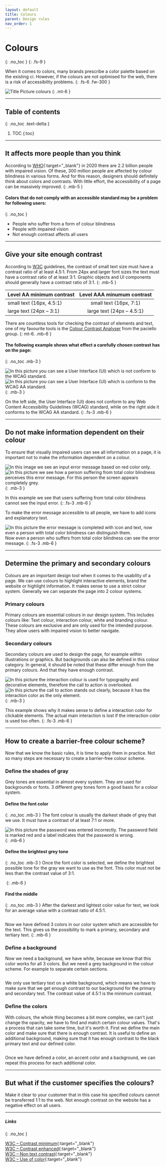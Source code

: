 ```yaml
---
layout: default
title: Colours
parent: Design rules
nav_order: 1
---
```


# Colours
{: .no_toc }
{: .fs-9 }

When it comes to colors, many brands prescribe a color palette based on the existing ci. However, if the colours are not optimised for the web, there is a risk of accessibility problems.
{: .fs-6 .fw-300 }

<img src="{{ '/assets/images/hero/colours.png' | prepend: site.baseurl }}" alt="Title Picture colours" title="Title Picture colours"/>
{: .mt-6 }


---

## Table of contents
{: .no_toc .text-delta }

1. TOC
{:toc}

---

## It affects more people than you think

According to [WHO](https://www.who.int/news-room/fact-sheets/detail/blindness-and-visual-impairment/ "WHO Blindness and vision impairment report"){:target="_blank"} in 2020 there are 2.2 billion people with impaired vision. Of these, 300 million people are affected by colour blindness in various forms. And for this reason, designers should definitely think about colors and contrasts. With little effort, the accessibility of a page can be massively improved.
{: .mb-5 }

#### Colors that do not comply with an accessible standard may be a problem for following users:
{: .no_toc }

- People who suffer from a form of colour blindness
- People with impaired vision
- Not enough contrast affects all users

---

## Give your site enough contrast

According to [W3C](https://www.w3.org/TR/UNDERSTANDING-WCAG20/visual-audio-contrast-contrast.html/ "W3C guidelines")  guidelines, the contrast of small text size must have a contrast ratio of at least 4.5:1. From 24px and larger font sizes the text must have a contrast ratio of at least 3:1. Graphic objects and UI components should generally have a contrast ratio of 3:1.
{: .mb-5 }

| Level AA minimum contrast   | Level AAA minumum contrast      |
| --------------------------- |:------------------------------: | 
| small text (16px, 4.5:1)    |  small text (16px, 7:1)         |
| large text (24px – 3:1)     | large text (24px – 4.5:1)       |

There are countless tools for checking the contrast of elements and text, one of my favourite tools is the [Colour Contrast Analyser](https://developer.paciellogroup.com/resources/contrastanalyser/ "Colour Contrast Analyser Tool") from the paciello group.
{: mt-6. .mb-6 }

#### The following example shows what effect a carefully chosen contrast has on the page:
{: .no_toc .mb-3 }

<div id="container1">
 <!-- The before image is first -->
 <img src="{{ '/assets/images/color/contrast-none.png' | prepend: site.baseurl }}" alt="In this picture you can see a User Interface (UI) which is not conform to the WCAG standard."/>
 <!-- The after image is last -->
 <img src="{{ '/assets/images/color/contrast-aa.png' | prepend: site.baseurl }}" alt="In this picture you can see a User Interface (UI) which is conform to the WCAG AA standard."/>
</div>
{: .mb-3 }

On the left side, the User Interface (UI) does not conform to any Web Content Accessibility Guidelines (WCAG) standard, while on the right side it conforms to the WCAG AA standard.
{: .fs-3 .mb-6 }

---

## Do not make information dependent on their colour
To ensure that visually impaired users can see all information on a page, it is important not to make the information dependent on a colour.

<div id="container2">
 <!-- The before image is first -->
 <img src="{{ '/assets/images/color/colour_depend.png' | prepend: site.baseurl }}" alt="In this image we see an input error message based on red color only."/>
 <!-- The after image is last -->
 <img src="{{ '/assets/images/color/colour_depend_monochromacy.png' | prepend: site.baseurl }}" alt="In this picture we see how a person suffering from total color blindness perceives this error message. For this person the screen appears completely grey."/>
</div>
{: .mb-3 }

In this example we see that users suffering from total color blindness cannot see the input error.
{: .fs-3 .mb-6 }

To make the error message accessible to all people, we have to add icons and explanatory text.

<img src="{{ '/assets/images/color/colour_no_depend.png' | prepend: site.baseurl }}" alt="In this picture the error message is completed with icon and text, now even a person with total color blindness can distinguish them."/>
Now even a person who suffers from total color blindness can see the error message.
{: .fs-3 .mb-6 }

---

## Determine the primary and secondary colours
Colours are an important design tool when it comes to the usability of a page. We can use colours to highlight interactive elements, brand the website or highlight information. It makes sense to use a strict colour system. Generally we can separate the page into 2 colour systems.

### Primary colours
Primary colours are essential colours in our design system. This includes colours like: Text colour, interaction colour, white and branding colour. These colours are exclusive and are only used for the intended purpose. They allow users with impaired vision to better navigate.

### Secondary colours
Secondary colours are used to design the page, for example within illustrations or graphics. But backgrounds can also be defined in this colour category. In general, it should be noted that these differ enough from the primary colours. And that they have enough contrast.

<div id="container3">
 <!-- The before image is first -->
 <img src="{{ '/assets/images/color/action_x.png' | prepend: site.baseurl }}" alt="In this picture the interaction colour is used for typography and decorative elements, therefore the call to action is overlooked."/>
 <!-- The after image is last -->
 <img src="{{ '/assets/images/color/action.png' | prepend: site.baseurl }}" alt="In this picture the call to action stands out clearly, because it has the interaction color as the only element."/>
</div>
{: .mb-3 }

This example shows why it makes sense to define a  interaction color for clickable elements. The actual main interaction is lost if the interaction color is used too often.
{: .fs-3 .mb-6 }

---

## How to create a barrier-free colour scheme?
Now that we know the basic rules, it is time to apply them in practice. Not so many steps are necessary to create a barrier-free colour scheme.

### Define the shades of gray
Grey tones are essential in almost every system. They are used for backgrounds or fonts. 3 different grey tones form a good basis for a colour system.

#### Define the font color
{: .no_toc .mb-3 }
The font colour is usually the darkest shade of grey that we use. It must have a contrast of at least 7:1 or more.

<img src="{{ '/assets/images/color/colour_step_1.png' | prepend: site.baseurl }}" alt="In this picture the password was entered incorrectly. The password field is marked red and a label indicates that the password is wrong."/>
{: .mb-6 }


#### Define the brightest grey tone
{: .no_toc .mb-3 }
Once the font color is selected, we define the brightest possible tone for the gray we want to use as the font. This color must not be less than the contrast value of 3:1.

<img src="{{ '/assets/images/color/colour_step_2.png' | prepend: site.baseurl }}" alt=""/>
{: .mb-6 }

#### Find the middle
{: .no_toc .mb-3 }
After the darkest and lightest color value for text, we look for an average value with a contrast ratio of 4.5:1.

<img src="{{ '/assets/images/color/colour_step_3.png' | prepend: site.baseurl }}" alt=""/>

Now we have defined 3 colors in our color system which are accessible for the text. This gives us the possibility to mark a primary, secondary and tertiary text.
{: .mb-6 }

### Define a background
Now we need a background, we have white, because we know that this color works for all 3 colors. But we need a grey background in the colour scheme. For example to separate certain sections.

<img src="{{ '/assets/images/color/colour_step_4.png' | prepend: site.baseurl }}" alt=""/>

We only use tertiary text on a white background, which means we have to make sure that we get enough contrast to our background for the primary and secondary text. The contrast value of 4.5:1 is the minimum contrast.

### Define the colors
With colours, the whole thing becomes a bit more complex, we can't just change the opacity, we have to find and match certain colour values. That's a process that can take some time, but it's worth it. First we define the main color and make sure that there is enough contrast. It is useful to define an additional background, making sure that it has enough contrast to the black primary text and our defined color.

<img src="{{ '/assets/images/color/colour_step_5.png' | prepend: site.baseurl }}" alt=""/>

Once we have defined a color, an accent color and a background, we can repeat this process for each additional color.


----

## But what if the customer specifies the colours?
Make it clear to your customer that in this case his specified colours cannot be transferred 1:1 to the web. Not enough contrast on the website has a negative effect on all users.

----

##### Links
{: .no_toc }

[W3C – Contrast minimum](https://www.w3.org/WAI/WCAG21/Understanding/contrast-minimum "W3C – Contrast minimum"){:target="_blank"} <br>
[W3C – Contrast enhanced](https://www.w3.org/WAI/WCAG21/Understanding/contrast-enhanced "W3C – Contrast enhanced"){:target="_blank"} <br>
[W3C – Non text contrast](https://www.w3.org/WAI/WCAG21/Understanding/non-text-contrast "W3C – Non text contrast"){:target="_blank"} <br>
[W3C – Use of color](https://www.w3.org/WAI/WCAG21/Understanding/use-of-color "W3C – Use of color"){:target="_blank"} <br>
